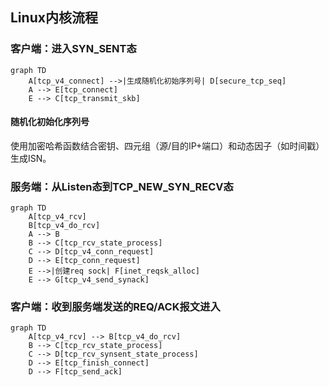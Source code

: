 ## Linux内核流程
### 客户端：进入SYN_SENT态
```mermaid
graph TD
    A[tcp_v4_connect] -->|生成随机化初始序列号| D[secure_tcp_seq]
    A --> E[tcp_connect]
    E --> C[tcp_transmit_skb]
```
#### 随机化初始化序列号
使用加密哈希函数结合密钥、四元组（源/目的IP+端口）和动态因子（如时间戳）生成ISN。

### 服务端：从Listen态到TCP_NEW_SYN_RECV态
```mermaid
graph TD
    A[tcp_v4_rcv]
    B[tcp_v4_do_rcv]
    A --> B
    B --> C[tcp_rcv_state_process]
    C --> D[tcp_v4_conn_request]
    D --> E[tcp_conn_request]
    E -->|创建req sock| F[inet_reqsk_alloc]
    E --> G[tcp_v4_send_synack]
```
### 客户端：收到服务端发送的REQ/ACK报文进入
```mermaid
graph TD
    A[tcp_v4_rcv] --> B[tcp_v4_do_rcv]
    B --> C[tcp_rcv_state_process]
    C --> D[tcp_rcv_synsent_state_process]
    D --> E[tcp_finish_connect]
    D --> F[tcp_send_ack]
```
